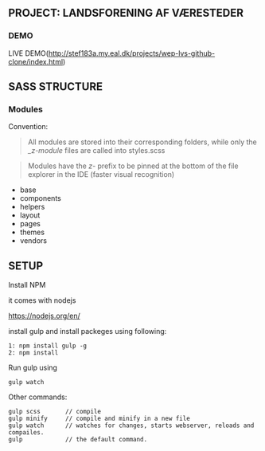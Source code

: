 ## PROJECT: LANDSFORENING AF VÆRESTEDER
### DEMO

LIVE DEMO(http://stef183a.my.eal.dk/projects/wep-lvs-github-clone/index.html)

## SASS STRUCTURE

### Modules

Convention:
> All modules are stored into their corresponding folders, while only the _*_z-module*_ files are called into styles.scss

> Modules have the _*z-*_ prefix to be pinned at the bottom of the file explorer in the IDE (faster visual recognition)

* base
* components
* helpers
* layout
* pages
* themes
* vendors

## SETUP
Install NPM 

it comes with nodejs

https://nodejs.org/en/

install gulp and install packeges using following:

    1: npm install gulp -g
    2: npm install

Run gulp using

    gulp watch
    

Other commands: 

    gulp scss       // compile
    gulp minify     // compile and minify in a new file
    gulp watch      // watches for changes, starts webserver, reloads and compailes.
    gulp            // the default command.
